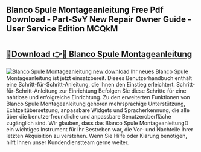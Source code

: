## Blanco Spule Montageanleitung Free Pdf Download - Part-SvY New Repair Owner Guide - User Service Edition MCQkM

# <h2><a href="http://df8rye.blite.top/?on=Blanco+Spule+Montageanleitung">🔗Download 👉🔴 Blanco Spule Montageanleitung</a></h2>

[![Blanco Spule Montageanleitung new download](https://i.imgur.com/lujVjoI.png)](http://df8rye.blite.top/?on=Blanco+Spule+Montageanleitung)
Ihr neues Blanco Spule Montageanleitung ist jetzt einsatzbereit. Dieses Benutzerhandbuch enthält eine Schritt-für-Schritt-Anleitung, die Ihnen den Einstieg erleichtert. Schritt-für-Schritt-Anleitung zur Einrichtung Befolgen Sie diese Schritte für eine nahtlose und erfolgreiche Einrichtung. Zu den erweiterten Funktionen von Blanco Spule Montageanleitung gehören mehrsprachige Unterstützung, Echtzeitübersetzung, anpassbare Widgets und Spracherkennung, die alle über die benutzerfreundliche und anpassbare Benutzeroberfläche zugänglich sind. Wir glauben, dass das Blanco Spule MontageanleitungD ein wichtiges Instrument für Ihr Bestreben war, die Vor- und Nachteile Ihrer letzten Akquisition zu verstehen. Wenn Sie Hilfe oder Klärung benötigen, hilft Ihnen unser Kundendienstteam gerne weiter.
